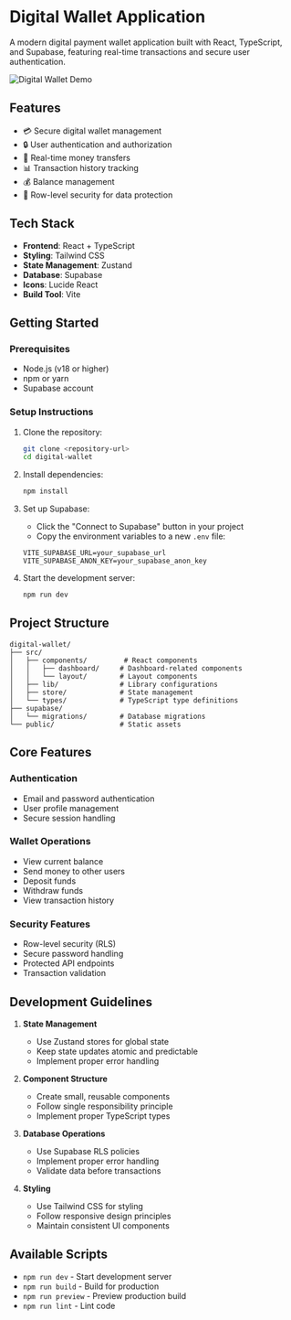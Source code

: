 # Digital Wallet Application

A modern digital payment wallet application built with React, TypeScript, and Supabase, featuring real-time transactions and secure user authentication.

![Digital Wallet Demo](https://images.unsplash.com/photo-1580048915913-4f8f5cb481c4?auto=format&fit=crop&q=80&w=2000)

## Features

- 💳 Secure digital wallet management
- 🔒 User authentication and authorization
- 💸 Real-time money transfers
- 📊 Transaction history tracking
- 💰 Balance management
- 🔐 Row-level security for data protection

## Tech Stack

- **Frontend**: React + TypeScript
- **Styling**: Tailwind CSS
- **State Management**: Zustand
- **Database**: Supabase
- **Icons**: Lucide React
- **Build Tool**: Vite

## Getting Started

### Prerequisites

- Node.js (v18 or higher)
- npm or yarn
- Supabase account

### Setup Instructions

1. Clone the repository:
   ```bash
   git clone <repository-url>
   cd digital-wallet
   ```

2. Install dependencies:
   ```bash
   npm install
   ```

3. Set up Supabase:
   - Click the "Connect to Supabase" button in your project
   - Copy the environment variables to a new `.env` file:
   ```env
   VITE_SUPABASE_URL=your_supabase_url
   VITE_SUPABASE_ANON_KEY=your_supabase_anon_key
   ```

4. Start the development server:
   ```bash
   npm run dev
   ```

## Project Structure

```
digital-wallet/
├── src/
│   ├── components/         # React components
│   │   ├── dashboard/     # Dashboard-related components
│   │   └── layout/        # Layout components
│   ├── lib/               # Library configurations
│   ├── store/             # State management
│   └── types/             # TypeScript type definitions
├── supabase/
│   └── migrations/        # Database migrations
└── public/                # Static assets
```

## Core Features

### Authentication
- Email and password authentication
- User profile management
- Secure session handling

### Wallet Operations
- View current balance
- Send money to other users
- Deposit funds
- Withdraw funds
- View transaction history

### Security Features
- Row-level security (RLS)
- Secure password handling
- Protected API endpoints
- Transaction validation

## Development Guidelines

1. **State Management**
   - Use Zustand stores for global state
   - Keep state updates atomic and predictable
   - Implement proper error handling

2. **Component Structure**
   - Create small, reusable components
   - Follow single responsibility principle
   - Implement proper TypeScript types

3. **Database Operations**
   - Use Supabase RLS policies
   - Implement proper error handling
   - Validate data before transactions

4. **Styling**
   - Use Tailwind CSS for styling
   - Follow responsive design principles
   - Maintain consistent UI components

## Available Scripts

- `npm run dev` - Start development server
- `npm run build` - Build for production
- `npm run preview` - Preview production build
- `npm run lint` - Lint code
